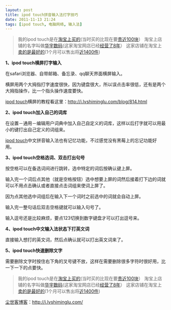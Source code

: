 ```yaml
---
layout: post
title: ipod touch拼音输入法打字技巧
date: 2011-11-13 21:24
tags: [ipod touch, 电脑网络, 输入法]
---
```

<blockquote>我的ipod touch是在<a href="http://s.click.taobao.com/t_8?e=7HZ6jHSTaWQIU5UsM%2FqV11gRrJUAXS5FmAOwg4nvGtk%3D&amp;p=mm_14830273_0_0" target="_blank">淘宝上买的</a>(当时买的比现在要<a href="http://s.click.taobao.com/t_8?e=7HZ6jHSTaWQIU5UsM%2FqV11gRrJUAXS5FmAOwg4nvGtk%3D&amp;p=mm_14830273_0_0" target="_blank">贵近100块</a>）
淘宝上店铺的名字叫做<a href="http://s.click.taobao.com/t_8?e=7HZ6jHSTaWQIU5UsM%2FqV11gRrJUAXS5FmAOwg4nvGtk%3D&amp;p=mm_14830273_0_0" target="_blank">华宇数码</a>(这家淘宝网店已经<a href="http://s.click.taobao.com/t_8?e=7HZ6jHSTaWQIU5UsM%2FqV11gRrJUAXS5FmAOwg4nvGtk%3D&amp;p=mm_14830273_0_0" target="_blank">经营了8年</a>）
这家店铺在淘宝上<a href="http://s.click.taobao.com/t_8?e=7HZ6jHSTaWQIU5UsM%2FqV11gRrJUAXS5FmAOwg4nvGtk%3D&amp;p=mm_14830273_0_0" target="_blank">卖的是最好的</a>(1个月可以售出将<a href="http://s.click.taobao.com/t_8?e=7HZ6jHSTaWQIU5UsM%2FqV11gRrJUAXS5FmAOwg4nvGtk%3D&amp;p=mm_14830273_0_0" target="_blank">近1400件</a>)</blockquote>
<strong>1、ipod touch横屏打字输入</strong>

在safari浏览器、自带邮箱、备忘录、qq聊天界面横屏输入。

横屏用两个大拇指打字速度很快，因为键盘很大，所以误点击率很低，还有是两个大拇指操作，比一个指头操作速度要快。

<a href="http://i.lvshiminglu.com/tag/ipod-touch" target="_blank">ipod touch</a>横屏的教程看这里：<a href="http://i.lvshiminglu.com/blog/814.html" target="_blank">http://i.lvshiminglu.com/blog/814.html</a>

<strong>2、ipod touch加入自己的词库</strong>

在设置－通用－编辑用户词典中加入自己自定义的词库，这样以后打字就可以用最小的键打出自己定义的词组来。

<a href="http://i.lvshiminglu.com/tag/ipod-touch" target="_blank">ipod touch</a>中文拼音输入法也有记忆功能，不过感觉没有黑莓上的忘记功能好用。

<strong>3、ipod touch空格选词、双击打出句号</strong>

按空格可以在备选词间进行跳转，选中特定的词后按确认键上屏。

输入完一个词后点其他（就是空格按钮）选中想要上屏的词然后接着打下边的词就可以不用点击确认或者直接点击词组来使词上屏了。

因为点其他选中词组后在输入下一个词时之前选中的词就会自动上屏。

输入完一整句话后双击空格键就可以输入句号了。

输入逗号还是比较麻烦，要点123切换到数字键盘才可以打出逗号来。

<strong>4、ipod touch中文输入法状态下打英文词</strong>

直接输入想打的英文词，然后点确认就可以打出英文词来了。

<strong>5、ipod touch快速删除文字</strong>

需要删除文字时按住右下角的叉号键不放，这样在需要删除很多字符时很好用，比一下一下的点要快。
<blockquote>我的ipod touch是在<a href="http://s.click.taobao.com/t_8?e=7HZ6jHSTaWQIU5UsM%2FqV11gRrJUAXS5FmAOwg4nvGtk%3D&amp;p=mm_14830273_0_0" target="_blank">淘宝上买的</a>(当时买的比现在要<a href="http://s.click.taobao.com/t_8?e=7HZ6jHSTaWQIU5UsM%2FqV11gRrJUAXS5FmAOwg4nvGtk%3D&amp;p=mm_14830273_0_0" target="_blank">贵近100块</a>）
淘宝上店铺的名字叫做<a href="http://s.click.taobao.com/t_8?e=7HZ6jHSTaWQIU5UsM%2FqV11gRrJUAXS5FmAOwg4nvGtk%3D&amp;p=mm_14830273_0_0" target="_blank">华宇数码</a>(这家淘宝网店已经<a href="http://s.click.taobao.com/t_8?e=7HZ6jHSTaWQIU5UsM%2FqV11gRrJUAXS5FmAOwg4nvGtk%3D&amp;p=mm_14830273_0_0" target="_blank">经营了8年</a>）
这家店铺在淘宝上<a href="http://s.click.taobao.com/t_8?e=7HZ6jHSTaWQIU5UsM%2FqV11gRrJUAXS5FmAOwg4nvGtk%3D&amp;p=mm_14830273_0_0" target="_blank">卖的是最好的</a>(1个月可以售出将<a href="http://s.click.taobao.com/t_8?e=7HZ6jHSTaWQIU5UsM%2FqV11gRrJUAXS5FmAOwg4nvGtk%3D&amp;p=mm_14830273_0_0" target="_blank">近1400件</a>)</blockquote>


<a href="http://i.lvshiminglu.com/">尘世客博客</a>：<a href="http://i.lvshiminglu.com/">http://i.lvshiminglu.com/</a>

